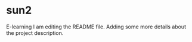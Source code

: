 # sun2
E-learning
I am editing the README file. Adding some more details about the project description.
